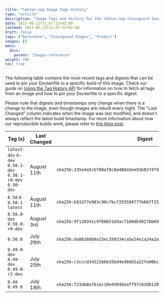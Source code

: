 ```yaml
---
title: "tekton-nop Image Tags History"
type: "article"
description: "Image Tags and History for the tekton-nop Chainguard Image"
date: 2023-06-22T11:07:52+02:00
lastmod: 2023-06-22T11:07:52+02:00
draft: false
tags: ["Reference", "Chainguard Images", "Product"]
images: []
menu:
  docs:
    parent: "images-reference"
weight: 700
toc: true
---
```


The following table contains the most recent tags and digests that can be used to pin your Dockerfile to a specific build of this image. Check our guide on [Using the Tag History API](/chainguard/chainguard-images/using-the-tag-history-api/) for information on how to fetch all tags from an image and how to pin your Dockerfile to a specific digest.

Please note that digests and timestamps only change when there is a change to the image, even though images are rebuilt every night. The "Last Changed" column indicates when the image was last modified, and doesn't always reflect the latest build timestamp. For more information about how our reproducible builds work, please refer to [this blog post](https://www.chainguard.dev/unchained/reproducing-chainguards-reproducible-image-builds).

| Tag (s)                                                       | Last Changed | Digest                                                                    |
|---------------------------------------------------------------|--------------|---------------------------------------------------------------------------|
|  `latest-dev` `0-dev` `0.50.1-dev` `0.50.1-r0-dev` `0.50-dev` | August 11th  | `sha256:335e4a5cbf88af8c0a488a5ee93b8274f9def8e00a59d06233b442eb1d408572` |
|  `0.50` `0` `0.50.1` `latest`                                 | August 11th  | `sha256:b933f7e983c90cfbcf255594777b66ff25ea51abb555e0563b898261fd152200` |
|  `0.50.0-dev` `0.50.0-r0-dev`                                 | August 3rd   | `sha256:9f128341c9f60651d3ac7160db4827bb6995ef646c8b7c951045505e7f1f49b0` |
|  `0.50.0`                                                     | July 26th    | `sha256:da8620db0a15ec350334ca5e24e1a24a2a12bd6569798c6833916e715e3b0399` |
|  `0.49.0-dev` `0.49-dev` `0.49.0-r2-dev`                      | July 20th    | `sha256:c3cccd34322bbb35bd4ed0dd1a22fe00bce3255704175a066f195b9522c5044b` |
|  `0.49` `0.49.0`                                              | July 18th    | `sha256:f23ab0a761ec10e4594daaff97c03db120ca888e4e6c76354e46925229495c71` |

